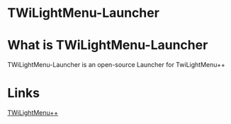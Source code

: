 # TWiLightMenu-Launcher
# What is TWiLightMenu-Launcher
TWiLightMenu-Launcher is an open-source Launcher for TwiLightMenu++

# Links
[TWiLightMenu++](https://github.com/RocketRobz/TWiLightMenu)
